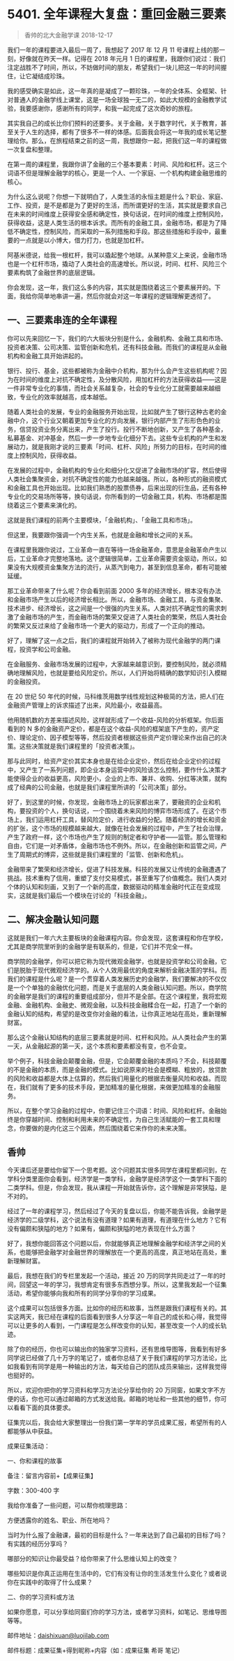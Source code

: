 # 5401. 全年课程大复盘：重回金融三要素
> 香帅的北大金融学课
2018-12-17

我们一年的课程要进入最后一周了，我想起了 2017 年 12 月 11 号课程上线的那一刻，好像就在昨天一样。记得在 2018 年元月 1 日的课程里，我跟你们说过：我们注定战胜不了时间，所以，不妨做时间的朋友，希望我们一块儿把这一年的时间握住，让它凝结成珍珠。

我的感受确实是如此，这一年真的是凝成了一颗珍珠，一年的全体系、全框架、针对普通人的金融学线上课堂，这是一场全球独一无二的，如此大规模的金融教学试验，我要感谢你，感谢所有的同学，和我一起完成了这次奇妙的旅程。

其实我自己的成长比你们预料的还要多。关于金融，关于数字时代，关于教育，甚至关于人生的选择，都有了很多不一样的体感。后面我会将这一年我的成长笔记整理给你。那么，在旅程结束之前的这一周，我想跟你一起，把我们这一年的课程做一次复盘和整理。

在第一周的课程里，我跟你讲了金融的三个基本要素：时间、风险和杠杆。这三个词语不但是理解金融学的核心，更是一个人、一个家庭、一个机构构建金融思维的核心。

为什么这么说呢？你想一下就明白了，人类生活的永恒主题是什么？职业、家庭、工作、投资，是不是都是为了更好的生活，而所谓更好的生活，其实就是要求自己在未来的时间维度上获得安全感和确定性，换句话说，在时间的维度上控制风险，获得收益，这是人类生活的根本诉求。而所有的金融工具，金融市场，都是为了降低不确定性，控制风险，而采取的一系列措施和手段。那这些措施和手段中，最重要的一点就是以小博大，借力打力，也就是加杠杆。

阿基米德说，给我一根杠杆，我可以撬起整个地球。从某种意义上来说，金融市场也是一个杠杆市场，撬动了人类社会的高速增长。所以说，时间、杠杆、风险三个要素构筑了金融世界的底层逻辑。

你会发现，这一年，我们这么多的内容，其实就是围绕着这三个要素展开的。下面，我给你简单地串讲一遍，然后你就会对这一年课程的逻辑理解更透彻了。

## 一、三要素串连的全年课程
你可以先来回忆一下，我们的六大板块分别是什么，金融机构、金融工具和市场、投资者决策、公司决策、监管创新和危机，还有科技金融。而我们的课程是从金融机构和金融工具开始讲起的。

银行、投行、基金，这些都被称为金融中介机构，那为什么会产生这些机构呢？因为在时间的维度上对抗不确定性，及分散风险，用加杠杆的方法获得收益——这是一件非常专业化的事情，而社会关系越复杂，社会的专业化分工就需要越来越细致，专业化的效率就越高，成本越低。

随着人类社会的发展，专业的金融服务开始出现，比如就产生了银行这种古老的金融中介，这个行业又朝着更加专业化的方向发展，银行内部产生了形形色色的业务，信贷投资业务分离出来，产生了投行。投行不断地创新，又产生了各种基金，私募基金、对冲基金，然后一步一步地专业化细分下去。这些专业机构的产生和发展动力，就是我刚才说的三要素「时间、杠杆、风险」所努力的目标，在时间的维度上控制风险，获得收益。

在发展的过程中，金融机构的专业化和细分化又促进了金融市场的扩容，然后使得人类社会集聚资金，对抗不确定性的能力也越来越强。所以，各种形式的融资模式和金融工具也开始出现。比如我们熟悉的股票债券，后来出现的衍生品，还有各种专业化的交易场所等等，换句话说，你所看到的一切金融工具，机构、市场都是围绕着这三个要素来演化的。

这就是我们课程的前两个主要模块，「金融机构」、「金融工具和市场」。

但这里，我要跟你强调一个内生关系，也就是金融和增长之间的关系。

在课程里我跟你说过，工业革命一直在等待一场金融革命，意思是金融革命产生以后，工业革命才完整地落地。这个逻辑很简单，工业革命需要资金驱动，所以，如果没有大规模资金集聚方法的流行，从蒸汽到电力，甚至到信息革命，都有可能被延缓。

那工业革命带来了什么呢？你会看到前面 2000 多年的经济增长，根本没有办法和金融市场产生以后的经济增长相比。所以，金融市场、金融工具，与资金集聚、技术进步、经济增长，这之间是一个很强的内生关系。人类对抗不确定性的需求刺激了金融市场的产生，而金融市场的繁荣又促进了人类社会的繁荣，然后人类社会的繁荣又反过来给了金融市场一个更大的驱动力，形成了一个正向的推动。

好了，理解了这一点之后，我们的课程就开始转入了被称为现代金融学的两门课程，投资学和公司金融。

在金融服务、金融市场发展的过程中，大家越来越意识到，要控制风险，就必须精确地理解风险，也就是要给风险定价。所以，人们开始将精确的数学知识引入模糊的金融投资。

在 20 世纪 50 年代的时候，马科维茨用数学线性规划这种极简的方法，把人们在金融资产管理上的诉求描述了出来，风险最小，收益最高。

他用随机数的方差来描述风险，这样就形成了一个收益-风险的分析框架。你后面看到的 N 多的金融资产定价，都是在这个收益-风险的框架底下产生的，资产定价、理论定价、因子模型等等，然后投资者根据这些资产定价理论来作出自己的决策。这些决策就是我们课程里的「投资者决策」。

那与此同时，给资产定价其实本身也是在给企业定价，然后在给企业定价的过程中，又产生了一系列问题，即企业本身运营中的风险该怎么控制，要作什么决策才能使得企业的收益更高，风险更小，企业的上市、兼并、收购、分红等决策，就构成了经典的公司金融，也就是我们课程里所讲的「公司决策」部分。

好了，到这里的时候，你发现，金融市场上的玩家都出来了，要融资的企业和机构，要投资的个人，换句话说，一个围绕着未来风险的博弈市场形成了。在这个市场上，我们运用杠杆工具，替风险定价，进行收益的分配。随着经济的增长和资金的扩张，这个市场的规模越来越大，就像在社会发展的过程中，产生了社会治理，产生了政府一样，这个市场也产生了规则的制定者和守护者——监管。那么管理和自由，它们是一对矛盾体，金融市场也不例外。所以，在金融创新和监管之间，产生了周期式的博弈，这些就是我们课程里的「监管、创新和危机」。

金融带来了繁荣和经济增长，促进了科技发展。科技的发展又让传统的金融遭遇了挑战。技术重构了信用，重塑了支付交易模式，甚至重写了价值概念。我们人类对个体的认知和刻画，又到了一个新的高度，数据驱动的精准金融时代正在变成现实，这就是我们最后一个模块在讨论的「科技金融」。

## 二、解决金融认知问题
这就是我们一年六大主要板块的金融课程内容。你会发现，这套课程和你在学校，尤其是商学院里听到的金融学是有联系的，但是，它们并不完全一样。

商学院的金融学，你可以把它称为现代微观金融学，也就是投资学和公司金融，它们是脱胎于现代微观经济学的。从个人效用最优的角度来解析金融决策的学科。而我们的课程是什么呢？是一个贯穿着人类发展历史的金融学，我们要解决的不仅仅是一个个单独的金融优化问题，而是关于底层的人类金融认知问题。所以，商学院的金融学是我们的课程的重要组成部分，但并不是全部。在这个课程里，我将宏观金融、金融机构、金融史、微观金融，以及科技金融糅合在一起，打造了一个新的金融认知的结构，希望的是改变你对金融的看法，让你真正地站在高处，重新理解财富。

那么这个金融认知结构的底层三要素就是时间、杠杆和风险。从人类社会产生的第一天，从金融起源的第一天，这个本质和要素都没有变，也不会变。

举个例子，科技金融会颠覆金融，但是，它会颠覆金融的本质吗？不会，科技颠覆的不是金融的本质，而是金融的模式。比如说原来的社会是模糊、粗放的，放贷款的风险和收益都是大体上估算的，然后我们用量化的根据去衡量风险和收益。而现在，我们就有了更多的技术手段，更加精准的量化根据，来做更加精准的金融服务。

所以，在整个学习金融的过程中，你要记住三个词语：时间、风险和杠杆。金融始终是你穿越时间、控制和利用未来的不确定性，为自己生活赋能的一套工具和理念，你要做的是内化这三个因素，然后围绕着它来作你的未来决策。

## 香帅
今天课后还是要给你留下一个思考题。这个问题其实很多同学在课程里都问到，在学科分类里面你会看到，经济学是一类学科，金融学是经济学这个一类学科下面的二类学科。但是，你会发现，我从课程一开始就告诉你，这个理解是非常狭隘，是不对的。

经过了一年的课程学习，然后经过了今天的复盘以后，你能不能告诉我，金融学是经济学的二级学科，这个说法有没有道理？如果有道理，有道理在什么地方？它有没有偏颇和狭隘的地方？如果有，偏颇和狭隘的地方表现在什么方面？

好了，我想你能回答这个问题以后，你就能够真正地理解金融学和经济学之间的关系，也能够把金融学对金融世界的理解放在一个更高的高度，真正地站在高处，重新理解财富。

最后，我想在我们的专栏里发起一个活动，接近 20 万的同学共同走过了一年的时间，回望这一年的学习，我想肯定有很多东西想分享。所以，这里我发起一个征集活动，希望你能够向我和所有的同学分享你的学习成果。

这个成果可以包括很多方面。比如你的经历和故事，当然是跟我们课程有关的。其实这两天，我已经在课程的后面看到很多人分享这一年自己的成长和心得，我觉得可以让更多的人看到，一门课程是怎么样改变你的认知，甚至改变一个人的成长轨迹。

除了你的经历，你也可以输出你的独家学习资料，还有思维导图等，我看到有好多同学说已经做了几十万字的笔记了，或者你总结了关于我们课程的学习方法论，比如我看到有同学是用一种输出的方法，每天给自己的团队成员来输出，这样我觉得也挺好的。

所以，欢迎你把你的学习资料和学习方法论分享给你的 20 万同窗，如果文字不方便的话，你也可以通过邮箱的方式发送给我。邮箱的地址和一些其他的细节，你可以看看下面的具体要求。

征集完以后，我会给大家整理出一份我们第一学年的学员成果汇报，希望所有的人都能够从中获益。

成果征集活动：

一、你和课程的故事

备注：留言内容前+【成果征集】

字数：300-400 字

我给你准备了一些问题，可以帮你梳理思路：

方便透露你的姓名、职业、所在地吗？

当时为什么报了金融课，最初的目标是什么？一年来达到了自己最初的目标了吗？有实践的经历分享吗？

哪部分的知识让你最受益？给你带来了什么思维认知上的改变？

哪些知识是你真正运用在生活中的，它们有没有让你的生活发生什么变化？或者说你在实践中的取得了什么成果？

二、你的学习资料或方法

如果你愿意，可以分享给同窗们你的学习方法，或者学习资料，如笔记、思维导图等等。

邮件地址：daishixuan@luojilab.com

邮件标题：成果征集+得到昵称+内容（如：成果征集 希哥 笔记）


